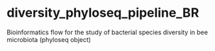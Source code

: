 # diversity_phyloseq_pipeline_BR
Bioinformatics flow for the study of bacterial species diversity in bee microbiota (phyloseq object)
